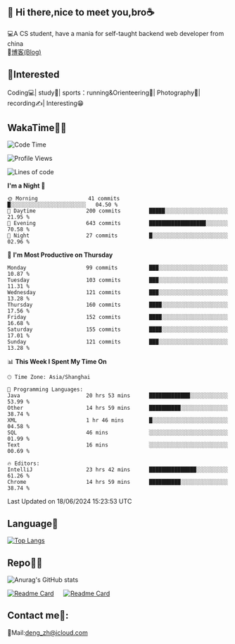 👋 Hi there,nice to meet you,bro☕
---
💻A CS student, have a mania for self-taught backend web developer from china   
📌[博客(Blog)](https://github.com/HealUP/MyBlog)

 <!-- waka-box start -->
 <!-- waka-box end -->
 
🧲**Interested**
--
Coding💻| study📖| sports：running&Orienteering🏃‍| Photography📸| recording✍️| Interesting😁

WakaTime👨‍💻
---
<!--START_SECTION:waka-->
![Code Time](http://img.shields.io/badge/Code%20Time-1%2C314%20hrs%2038%20mins-blue)

![Profile Views](http://img.shields.io/badge/Profile%20Views-0-blue)

![Lines of code](https://img.shields.io/badge/From%20Hello%20World%20I%27ve%20Written-205.0%20thousand%20lines%20of%20code-blue)

**I'm a Night 🦉** 

```text
🌞 Morning                41 commits          █░░░░░░░░░░░░░░░░░░░░░░░░   04.50 % 
🌆 Daytime                200 commits         █████░░░░░░░░░░░░░░░░░░░░   21.95 % 
🌃 Evening                643 commits         ██████████████████░░░░░░░   70.58 % 
🌙 Night                  27 commits          █░░░░░░░░░░░░░░░░░░░░░░░░   02.96 % 
```
📅 **I'm Most Productive on Thursday** 

```text
Monday                   99 commits          ███░░░░░░░░░░░░░░░░░░░░░░   10.87 % 
Tuesday                  103 commits         ███░░░░░░░░░░░░░░░░░░░░░░   11.31 % 
Wednesday                121 commits         ███░░░░░░░░░░░░░░░░░░░░░░   13.28 % 
Thursday                 160 commits         ████░░░░░░░░░░░░░░░░░░░░░   17.56 % 
Friday                   152 commits         ████░░░░░░░░░░░░░░░░░░░░░   16.68 % 
Saturday                 155 commits         ████░░░░░░░░░░░░░░░░░░░░░   17.01 % 
Sunday                   121 commits         ███░░░░░░░░░░░░░░░░░░░░░░   13.28 % 
```


📊 **This Week I Spent My Time On** 

```text
🕑︎ Time Zone: Asia/Shanghai

💬 Programming Languages: 
Java                     20 hrs 53 mins      █████████████░░░░░░░░░░░░   53.99 % 
Other                    14 hrs 59 mins      ██████████░░░░░░░░░░░░░░░   38.74 % 
XML                      1 hr 46 mins        █░░░░░░░░░░░░░░░░░░░░░░░░   04.58 % 
SQL                      46 mins             ░░░░░░░░░░░░░░░░░░░░░░░░░   01.99 % 
Text                     16 mins             ░░░░░░░░░░░░░░░░░░░░░░░░░   00.69 % 

🔥 Editors: 
IntelliJ                 23 hrs 42 mins      ███████████████░░░░░░░░░░   61.26 % 
Chrome                   14 hrs 59 mins      ██████████░░░░░░░░░░░░░░░   38.74 % 
```


 Last Updated on 18/06/2024 15:23:53 UTC
<!--END_SECTION:waka-->

Language🚀
---
[![Top Langs](https://github-readme-stats.vercel.app/api/top-langs/?username=HealUP&layout=compact&hide_border=true)](https://github.com/HealUP)

Repo🧑‍💻
---
![Anurag's GitHub stats](https://github-readme-stats.vercel.app/api?username=HealUP&count_private=true&show_icons=true&theme=gruvbox&hide_border=true) 

[![Readme Card](https://github-readme-stats.vercel.app/api/pin/?username=HealUP&repo=InternetEy&theme=transparent)](https://github.com/HealUP/InternetEy) &emsp;
[![Readme Card](https://github-readme-stats.vercel.app/api/pin/?username=HealUP&repo=CampusExperience&theme=transparent)](https://github.com/HealUP/CampusExperience)


Contact me📱:
---
📮Mail:deng_zh@icloud.com  
